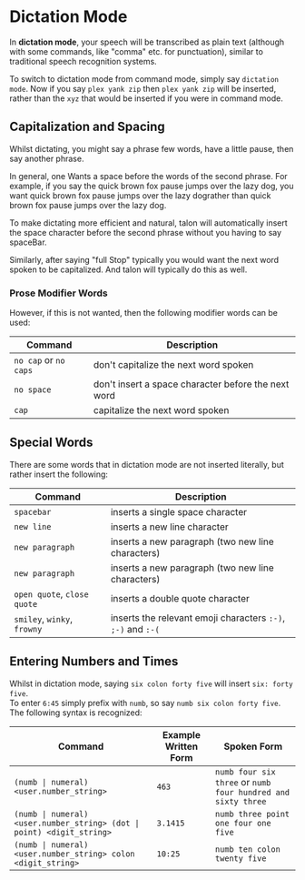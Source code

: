 # Dictation Mode

In **dictation mode**, your speech will be transcribed as plain text (although with some commands, like "comma" etc. for punctuation), similar to traditional speech recognition systems.

To switch to dictation mode from command mode, simply say `dictation mode`. Now if you say `plex yank zip` then `plex yank zip` will be inserted, rather than the `xyz` that would be inserted if you were in command mode.

## Capitalization and Spacing

Whilst dictating, you might say a  phrase few words, have a little pause, then say  another phrase.

In general, one Wants a space before the words of the second phrase. For example, if you say the quick brown fox pause jumps over the lazy dog,
you want quick brown fox pause jumps over the lazy dograther than quick brown fox pause jumps over the lazy dog.

To make dictating more efficient  and natural, talon will automatically insert the space character before the second phrase without you having to say spaceBar.

Similarly, after saying "full Stop" typically you would want the next  word spoken to be capitalized. And talon will typically do this as well.

### Prose Modifier Words

However, if this is not wanted, then the following modifier words can be used:

| Command                     | Description                                                  |
| --------------------------- | ------------------------------------------------------------ |
| `no cap` or `no caps`                  | don't capitalize the  next word   spoken                         |
| `no space`                  | don't insert a space character before the next word                          |
| `cap`                  | capitalize the  next word   spoken                          |
 


## Special Words

There are some words that in dictation mode are not inserted literally, but rather insert the following:



| Command                     | Description                                                  |
| --------------------------- | ------------------------------------------------------------ |
| `spacebar`                  | inserts a single space character                             |
| `new line`                  | inserts a new line character                                 |
| `new paragraph`             | inserts a new paragraph (two new line characters)            |
| `new paragraph`             | inserts a new paragraph (two new line characters)            |
| `open quote`, `close quote` | inserts a double quote character                             |
| `smiley`, `winky`, `frowny` | inserts the relevant emoji characters `:-)`, `;-)` and `:-(` |

## Entering Numbers and Times

Whilst in dictation mode, saying `six colon forty five` will insert `six: forty five`.  
To enter `6:45` simply prefix with `numb`, so say `numb six colon forty five`. 
The following syntax is recognized:


| Command                                                                | Example Written Form | Spoken Form                                                  |
| ---------------------------------------------------------------------- | -------------------- | ------------------------------------------------------------ |
| `(numb \| numeral) <user.number_string>`                               | `463`                | `numb four six three` or `numb four hundred and sixty three` |
| `(numb \| numeral) <user.number_string> (dot \| point) <digit_string>` | `3.1415`             | `numb three point one four one five`                         |
| `(numb \| numeral) <user.number_string> colon <digit_string>`          | `10:25`              | `numb ten colon twenty five`                                 |

